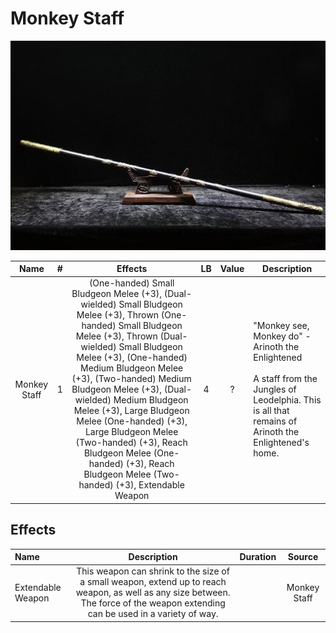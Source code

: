 # Monkey Staff

![Copyright](MonkeyStaff.png)

|     Name     | # |                                                                                     Effects                                                                                     | LB | Value | Description                                                                                                                                                      |
| :----------: | :-: | :-----------------------------------------------------------------------------------------------------------------------------------------------------------------------------: | :-: | :---: | ---------------------------------------------------------------------------------------------------------------------------------------------------------------- |
| Monkey Staff | 1 | (One-handed) Small Bludgeon Melee (+3), (Dual-wielded) Small Bludgeon Melee (+3), Thrown (One-handed) Small Bludgeon Melee (+3), Thrown (Dual-wielded) Small Bludgeon Melee (+3), (One-handed) Medium Bludgeon Melee (+3), (Two-handed) Medium Bludgeon Melee (+3), (Dual-wielded) Medium Bludgeon Melee (+3), Large Bludgeon Melee (One-handed) (+3), Large Bludgeon Melee (Two-handed) (+3), Reach Bludgeon Melee (One-handed) (+3), Reach Bludgeon Melee (Two-handed) (+3), Extendable Weapon | 4 |   ?   | "Monkey see, Monkey do" - Arinoth the Enlightened<br /><br />A staff from the Jungles of Leodelphia. This is all that remains of Arinoth the Enlightened's home. |

## Effects

| Name              |                                                                                       Description                                                                                       | Duration |    Source    |
| :---------------- | :------------------------------------------------------------------------------------------------------------------------------------------------------------------------------: | :------: | :----------: |
| Extendable Weapon | This weapon can shrink to the size of a small weapon, extend up to reach weapon, as well as any size between. The force of the weapon extending can be used in a variety of way. |          | Monkey Staff |
